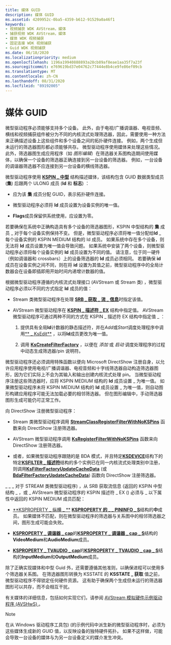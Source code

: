 ```yaml
---
title: 媒体 GUID
description: 媒体 GUID
ms.assetid: 4209952c-0ba5-4359-b612-91529a0a46f1
keywords:
- 视频捕获 WDK AVStream，媒体
- 捕获视频 WDK AVStream，媒体
- 媒体 WDK 视频捕获
- 固定连接 WDK 视频捕获
- Guid WDK 视频捕获
ms.date: 06/18/2020
ms.localizationpriority: medium
ms.openlocfilehash: 1196a19940888893a28cb89af8eae1aa35f7a23f
ms.sourcegitcommit: e769619bd37e04762c77444e8b4ce9fe86ef09cb
ms.translationtype: MT
ms.contentlocale: zh-CN
ms.lasthandoff: 08/31/2020
ms.locfileid: "89192005"
---
```

# <a name="medium-guids"></a>媒体 GUID

微型驱动程序必须能够支持多个设备。 此外，由于电视/广播调谐器、电视音频、横线和视频捕获组件被分为不同的内核流式处理筛选器，因此，需要使用一种方法来正确描述设备上这些组件和多个设备之间的拓扑硬件连接。 例如，两个生成但未运行的筛选器图形都必须能够共存。 微型驱动程序使用媒体来处理这些情况。 此外，筛选器图生成应用程序（如 *图形编辑*）在筛选器关系图构造期间使用媒体，以确保一个设备的筛选器正确连接到另一台设备的筛选器。 例如，一台设备的调谐器筛选器不应连接到另一台设备的横线筛选器。

微型驱动程序使用 [**KSPIN \_ 中型**](/previous-versions/ff563538(v=vs.85)) 结构描述媒体，该结构包含 GUID 数据类型成员 (**集**) 后跟两个 ULONG 成员 (**Id** 和 **标志**) ：

- 应为该 **集** 成员分配 GUID，表示拓扑硬件连接。

- 微型驱动程序必须将 **Id** 成员设置为设备实例的唯一值。

- **Flags**成员保留供系统使用，应设置为零。

若要确保在系统中正确构造具有多个设备的筛选器图形，KSPIN 中型结构的 **集** 成员 \_ 对于每个设备实例保持不变。 但是，微型驱动程序必须将唯一值分配给**Id** \_ 每个设备实例的 KSPIN MEDIUM 结构的 Id 成员。 如果系统中存在多个设备，则无法将 **Id** 成员设置为唯一值会导致问题。 如果系统中安装了两个设备，则微型驱动程序必须将每个设备实例的 **Id** 成员设置为不同的值。 请注意，位于同一硬件（例如调谐器和 crossbars）上的设备筛选器的 **Id** 成员必须相同。 若要确保 **id** 成员在设备实例之间不同，则在将 **id** 设置为其值之前，微型驱动程序中的全局计数器会在设备即插即用开始时间内递增计数器的值。

根据微型驱动程序遵循的内核流式处理接口 (AVStream 或 Stream 类) ，微型驱动程序必须以不同的方式指定 **Id** 成员的值：

- Stream 类微型驱动程序在处理 [**SRB \_ 获取 \_ 流 \_ 信息**](./srb-get-stream-info.md)时指定该值。

- AVStream 微型驱动程序在 [**KSPIN \_ 描述符 \_ EX**](/windows-hardware/drivers/ddi/ks/ns-ks-_kspin_descriptor_ex) 结构中指定值。 AVStream 微型驱动程序可通过两种不同的方式在 KSPIN \_ 描述符 EX 结构中指定值 \_ ：

    1. 提供具有全局**Id**计数器的静态描述符，并在*Add*或*Start*调度处理程序中调用[** \_ KsEdit**](/windows-hardware/drivers/ddi/ks/nf-ks-_ksedit) ，以将**Id**成员更改为唯一值。

    1. 调用 [**KsCreateFilterFactory**](/windows-hardware/drivers/ddi/ks/nf-ks-kscreatefilterfactory) ，以便在 *添加* 或 *启动* 调度处理程序的过程中动态生成筛选器/pin 说明符。

微型驱动程序还必须调用特殊函数以便向 Microsoft DirectShow 注册自身，以允许应用程序使用电视/广播调谐器、电视音频和十字线筛选器自动构造筛选器图形，因为它们实际上不会为其输入和输出创建内核流式处理 pin。 当微型驱动程序注册这些筛选器时，应将 KSPIN MEDIUM 结构的 **Id** 成员设置 \_ 为唯一值。 如果微型驱动程序未将 KSPIN MEDIUM 结构的 **Id** 成员设置 \_ 为唯一值，则自动图形构建应用程序可能无法加载必要的相邻筛选器。 但在图形编辑中，手动筛选器图形生成可能仍可正常工作。

向 DirectShow 注册微型驱动程序：

- Stream 类微型驱动程序调用 [**StreamClassRegisterFilterWithNoKSPins**](/windows-hardware/drivers/ddi/strmini/nf-strmini-streamclassregisterfilterwithnokspins) 函数来向 DirectShow 注册筛选器。

- AVStream 微型驱动程序调用 [**KsRegisterFilterWithNoKSPins**](/windows-hardware/drivers/ddi/ks/nf-ks-ksregisterfilterwithnokspins) 函数来向 DirectShow 注册筛选器。

- 或者，如果微型驱动程序跟随的是 BDA 模式，并且特定[**KSDEVICE**](/windows-hardware/drivers/ddi/ks/ns-ks-_ksdevice)结构下的特定[**KSFILTER \_ 描述符**](/windows-hardware/drivers/ddi/ks/ns-ks-_ksfilter_descriptor)结构的多个实例已在同一内核流式处理类别中注册，则调用[**KsFilterFactoryUpdateCacheData**](/windows-hardware/drivers/ddi/ks/nf-ks-ksfilterfactoryupdatecachedata) (或[**BdaFilterFactoryUpdateCacheData**](/windows-hardware/drivers/ddi/bdasup/nf-bdasup-bdafilterfactoryupdatecachedata)) 函数向 DirectShow 注册筛选器。

\_ \_ \_ 对于 STREAM 类微型驱动程序) ，从 SRB 获取流信息 (返回的 KSPIN 中型结构 \_ ，或 \_ AVStream 微型驱动程序的 KSPIN 描述符 \_ EX () 必须与 \_ 以下属性中返回的 KSPIN MEDIUM 成员匹配：

- [**KSPROPERTY \_ 纵横 \_ **](./ksproperty-crossbar-pininfo.md) [**KSPROPERTY 的 \_ \_ PININFO \_ S**](/windows-hardware/drivers/ddi/ksmedia/ns-ksmedia-ksproperty_crossbar_pininfo_s)结构的**中**成员。 如果媒体不匹配，则在微型驱动程序的筛选器与关系图中的相邻筛选器之间，图形生成可能会失败。

- [**KSPROPERTY \_ 调谐器 \_ cap**](./ksproperty-tuner-caps.md)的[**KSPROPERTY \_ 调谐器 \_ cap \_ S**](/windows-hardware/drivers/ddi/ksmedia/ns-ksmedia-ksproperty_tuner_caps_s)结构的**VideoMedium**和**AudioMedium**成员。

- [**KSPROPERTY \_ TVAUDIO \_ cap**](./ksproperty-tvaudio-caps.md)的[**KSPROPERTY \_ TVAUDIO \_ cap \_ S**](/windows-hardware/drivers/ddi/ksmedia/ns-ksmedia-ksproperty_tvaudio_caps_s)结构的**InputMedium**和**OutputMedium**成员。

除了正确实现媒体和中型 Guid 外，还需要遵循其他准则，以确保进程可以使用多个筛选器关系图。 在筛选器图形转换为 KSSTATE 的 **KSSTATE \_ 获取** 值之前，微型驱动程序不得锁定任何硬件资源。 这有助于确保两个生成但未运行的筛选器图形可以共存，而不会相互干扰。

有关媒体的详细信息，包括如何实现它们，请参阅 [AVStream 模拟硬件示例驱动程序 (AVSHwS) ](/samples/microsoft/windows-driver-samples/avstream-simulated-hardware-sample-driver-avshws/)。

> [!NOTE]
> 在从 Windows 驱动程序工具包)  (的示例代码中派生新的微型驱动程序时，必须为这些媒体生成新的 GUID 值，以反映设备的独特硬件拓扑。 如果不这样做，可能会导致一台设备的媒体与为另一台设备定义的媒介发生冲突。